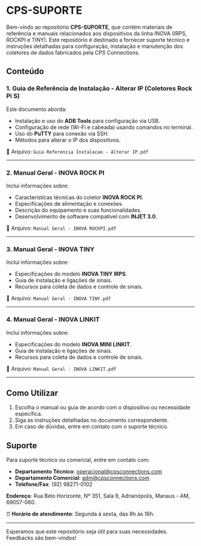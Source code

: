 # CPS-SUPORTE

Bem-vindo ao repositório **CPS-SUPORTE**, que contém materiais de referência e manuais relacionados aos dispositivos da linha INOVA (IRPS, ROCKPI e TINY). 
Este repositório é destinado a fornecer suporte técnico e instruções detalhadas para configuração, instalação e manutenção dos coletores de dados fabricados pela CPS Connections.

## Conteúdo

### 1. Guia de Referência de Instalação - Alterar IP (Coletores Rock Pi S)
Este documento aborda:
- Instalação e uso do **ADB Tools** para configuração via USB.
- Configuração de rede (Wi-Fi e cabeada) usando comandos no terminal.
- Uso do **PuTTY** para conexão via SSH.
- Métodos para alterar o IP dos dispositivos.
  
📄 Arquivo: `Guia Referencia Instalacao - Alterar IP.pdf`

---

### 2. Manual Geral - INOVA ROCK PI
Inclui informações sobre:
- Características técnicas do coletor **INOVA ROCK PI**.
- Especificações de alimentação e conexões.
- Descrição do equipamento e suas funcionalidades.
- Desenvolvimento de software compatível com **INJET 3.0**.

📄 Arquivo: `Manual Geral - INOVA ROCKPI.pdf`

---

### 3. Manual Geral - INOVA TINY
Inclui informações sobre:
- Especificações do modelo **INOVA TINY IRPS**.
- Guia de instalação e ligações de sinais.
- Recursos para coleta de dados e controle de sinais.

📄 Arquivo: `Manual Geral - INOVA TINY.pdf`

---

### 4. Manual Geral - INOVA LINKIT
Inclui informações sobre:
- Especificações do modelo **INOVA MINI LINKIT**.
- Guia de instalação e ligações de sinais.
- Recursos para coleta de dados e controle de sinais.

📄 Arquivo: `Manual Geral - INOVA LINKIT.pdf`

---

## Como Utilizar

1. Escolha o manual ou guia de acordo com o dispositivo ou necessidade específica.
2. Siga as instruções detalhadas no documento correspondente.
3. Em caso de dúvidas, entre em contato com o suporte técnico.

## Suporte

Para suporte técnico ou comercial, entre em contato com:

- **Departamento Técnico**: operacional@cpsconnections.com
- **Departamento Comercial**: adm@cpsconnections.com
- **Telefone/Fax**: (92) 98271-0102

**Endereço**: Rua Belo Horizonte, Nº 351, Sala 9, Adrianópolis, Manaus - AM, 69057-060.

⏰ **Horário de atendimento**: Segunda à sexta, das 8h às 16h.

---

Esperamos que este repositório seja útil para suas necessidades. Feedbacks são bem-vindos!

